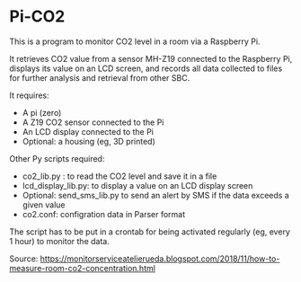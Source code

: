 # Pi-CO2

This is a program to monitor CO2 level in a room via a Raspberry Pi.

It retrieves CO2 value from a sensor MH-Z19 connected to the Raspberry Pi, displays its value on an LCD screen, and records all data collected to files for further analysis and retrieval from other SBC.

It requires:
- A pi (zero)
- A Z19 CO2 sensor connected to the Pi
- An LCD display connected to the Pi
- Optional: a housing (eg, 3D printed)

Other Py scripts required:
- co2_lib.py : to read the CO2 level and save it in a file
- lcd_display_lib.py: to display a value on an LCD display screen
- Optional: send_sms_lib.py to send an alert by SMS if the data exceeds a given value
- co2.conf: configration data in Parser format

The script has to be put in a crontab for being activated regularly (eg, every 1 hour) to monitor the data.

Source: https://monitorserviceatelierueda.blogspot.com/2018/11/how-to-measure-room-co2-concentration.html
